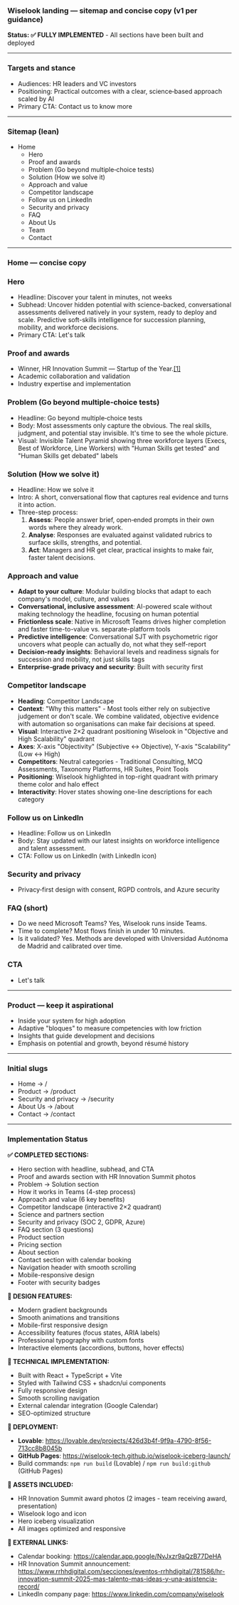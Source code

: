 ### Wiselook landing — sitemap and concise copy (v1 per guidance)

**Status: ✅ FULLY IMPLEMENTED** - All sections have been built and deployed

---

### Targets and stance

- Audiences: HR leaders and VC investors
- Positioning: Practical outcomes with a clear, science‑based approach scaled by AI
- Primary CTA: Contact us to know more

---

### Sitemap (lean)

- Home
    - Hero
    - Proof and awards
    - Problem (Go beyond multiple‑choice tests)
    - Solution (How we solve it)
    - Approach and value
    - Competitor landscape
    - Follow us on LinkedIn
    - Security and privacy
    - FAQ
    - About Us
    - Team
    - Contact

---

### Home — concise copy

### Hero

- Headline: Discover your talent in minutes, not weeks
- Subhead: Uncover hidden potential with science-backed, conversational assessments delivered natively in your system, ready to deploy and scale. Predictive soft-skills intelligence for succession planning, mobility, and workforce decisions.
- Primary CTA: Let's talk

### Proof and awards

- Winner, HR Innovation Summit — Startup of the Year.[[1]](https://www.rrhhdigital.com/secciones/eventos-rrhhdigital/781586/hr-innovation-summit-2025-mas-talento-mas-ideas-y-una-asistencia-record/)
- Academic collaboration and validation
- Industry expertise and implementation

### Problem (Go beyond multiple‑choice tests)

- Headline: Go beyond multiple‑choice tests
- Body: Most assessments only capture the obvious. The real skills, judgment, and potential stay invisible. It's time to see the whole picture.
- Visual: Invisible Talent Pyramid showing three workforce layers (Execs, Best of Workforce, Line Workers) with "Human Skills get tested" and "Human Skills get debated" labels

### Solution (How we solve it)

- Headline: How we solve it
- Intro: A short, conversational flow that captures real evidence and turns it into action.
- Three-step process:
    1. **Assess**: People answer brief, open‑ended prompts in their own words where they already work.
    2. **Analyse**: Responses are evaluated against validated rubrics to surface skills, strengths, and potential.
    3. **Act**: Managers and HR get clear, practical insights to make fair, faster talent decisions.

### Approach and value

- **Adapt to your culture**: Modular building blocks that adapt to each company's model, culture, and values
- **Conversational, inclusive assessment**: AI-powered scale without making technology the headline, focusing on human potential
- **Frictionless scale**: Native in Microsoft Teams drives higher completion and faster time-to-value vs. separate-platform tools
- **Predictive intelligence**: Conversational SJT with psychometric rigor uncovers what people can actually do, not what they self-report
- **Decision-ready insights**: Behavioral levels and readiness signals for succession and mobility, not just skills tags
- **Enterprise‑grade privacy and security**: Built with security first

### Competitor landscape

- **Heading**: Competitor Landscape
- **Context**: "Why this matters" - Most tools either rely on subjective judgement or don't scale. We combine validated, objective evidence with automation so organisations can make fair decisions at speed.
- **Visual**: Interactive 2×2 quadrant positioning Wiselook in "Objective and High Scalability" quadrant
- **Axes**: X-axis "Objectivity" (Subjective ↔ Objective), Y-axis "Scalability" (Low ↔ High)
- **Competitors**: Neutral categories - Traditional Consulting, MCQ Assessments, Taxonomy Platforms, HR Suites, Point Tools
- **Positioning**: Wiselook highlighted in top-right quadrant with primary theme color and halo effect
- **Interactivity**: Hover states showing one-line descriptions for each category

### Follow us on LinkedIn

- Headline: Follow us on LinkedIn
- Body: Stay updated with our latest insights on workforce intelligence and talent assessment.
- CTA: Follow us on LinkedIn (with LinkedIn icon)

### Security and privacy

- Privacy‑first design with consent, RGPD controls, and Azure security

### FAQ (short)

- Do we need Microsoft Teams? Yes, Wiselook runs inside Teams.
- Time to complete? Most flows finish in under 10 minutes.
- Is it validated? Yes. Methods are developed with Universidad Autónoma de Madrid and calibrated over time.

### CTA

- Let's talk

---

### Product — keep it aspirational

- Inside your system for high adoption
- Adaptive "bloques" to measure competencies with low friction
- Insights that guide development and decisions
- Emphasis on potential and growth, beyond résumé history

---

### Initial slugs

- Home → /
- Product → /product
- Security and privacy → /security
- About Us → /about
- Contact → /contact

---

### Implementation Status

**✅ COMPLETED SECTIONS:**
- Hero section with headline, subhead, and CTA
- Proof and awards section with HR Innovation Summit photos
- Problem → Solution section
- How it works in Teams (4-step process)
- Approach and value (6 key benefits)
- Competitor landscape (interactive 2×2 quadrant)
- Science and partners section
- Security and privacy (SOC 2, GDPR, Azure)
- FAQ section (3 questions)
- Product section
- Pricing section
- About section
- Contact section with calendar booking
- Navigation header with smooth scrolling
- Mobile-responsive design
- Footer with security badges

**🎨 DESIGN FEATURES:**
- Modern gradient backgrounds
- Smooth animations and transitions
- Mobile-first responsive design
- Accessibility features (focus states, ARIA labels)
- Professional typography with custom fonts
- Interactive elements (accordions, buttons, hover effects)

**📱 TECHNICAL IMPLEMENTATION:**
- Built with React + TypeScript + Vite
- Styled with Tailwind CSS + shadcn/ui components
- Fully responsive design
- Smooth scrolling navigation
- External calendar integration (Google Calendar)
- SEO-optimized structure

**🚀 DEPLOYMENT:**
- **Lovable**: https://lovable.dev/projects/426d3b4f-9f9a-4790-8f56-713cc8b8045b
- **GitHub Pages**: https://wiselook-tech.github.io/wiselook-iceberg-launch/
- Build commands: `npm run build` (Lovable) / `npm run build:github` (GitHub Pages)

**📸 ASSETS INCLUDED:**
- HR Innovation Summit award photos (2 images - team receiving award, presentation)
- Wiselook logo and icon
- Hero iceberg visualization
- All images optimized and responsive

**🔗 EXTERNAL LINKS:**
- Calendar booking: https://calendar.app.google/NvJxzr9aQzB77DeHA
- HR Innovation Summit announcement: https://www.rrhhdigital.com/secciones/eventos-rrhhdigital/781586/hr-innovation-summit-2025-mas-talento-mas-ideas-y-una-asistencia-record/
- LinkedIn company page: https://www.linkedin.com/company/wiselook
